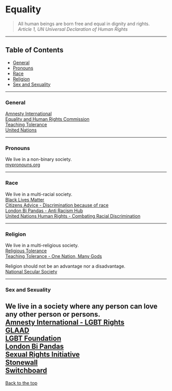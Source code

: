 # Equality

> All human beings are born free and equal in dignity and rights.  
> _Article 1, UN Universal Declaration of Human Rights_  

---  

## Table of Contents

- [General](#general)  
- [Pronouns](#pronouns)  
- [Race](#race)  
- [Religion](#religion)
- [Sex and Sexuality](#sex-and-sexuality)

---  

### General

[Amnesty International](https://www.amnesty.org/)  
[Equality and Human Rights Commission](https://equalityhumanrights.com/)  
[Teaching Tolerance](https://www.tolerance.org/)  
[United Nations](https://www.un.org/)  

---  

### Pronouns

We live in a non-binary society.  
[mypronouns.org](https://www.mypronouns.org/)  
  
---  

### Race

We live in a multi-racial society.  
[Black Lives Matter](https://blacklivesmatter.com/)  
[Citizens Advice - Discrimination because of race](https://www.citizensadvice.org.uk/law-and-courts/discrimination/discrimination-because-of-race-religion-or-belief/discrimination-because-of-race/)  
[London Bi Pandas - Anti Racism Hub](https://www.londonbipandas.com/antiracism)  
[United Nations Human Rights - Combating Racial Discrimination](https://www.ohchr.org/EN/Issues/Discrimination/Pages/discrimination_racial.aspx)  

---  

### Religion

We live in a multi-religious society.  
[Religious Tolerance](http://www.religioustolerance.org/)  
[Teaching Tolerance - One Nation, Many Gods](https://www.tolerance.org/magazine/fall-2007/one-nation-many-gods)  
  
Religion should not be an advantage nor a disadvantage.  
[National Secular Society](https://www.secularism.org.uk/)  

---  

### Sex and Sexuality

We live in a society where any person can love any other person or persons.  
[Amnesty International - LGBT Rights](https://www.amnesty.org/en/what-we-do/discrimination/lgbt-rights/)  
[GLAAD](https://www.glaad.org/)  
[LGBT Foundation](http://www.lgbt.foundation/)  
[London Bi Pandas](https://www.londonbipandas.com/)  
[Sexual Rights Initiative](https://sexualrightsinitiative.com/)  
[Stonewall](https://www.stonewall.org.uk/)  
[Switchboard](https://switchboard.lgbt/)  
---  

[Back to the top](#equality)
